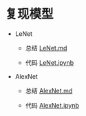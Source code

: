 # 复现模型

- LeNet
  
  - 总结 [LeNet.md](https://github.com/garrisonz/reproduce/blob/main/LeNet.md)
  
  - 代码 [LeNet.ipynb](https://github.com/garrisonz/reproduce/blob/main/LeNet.ipynb) 

- AlexNet
  
  - 总结 [AlexNet.md](https://github.com/garrisonz/reproduce/blob/main/AlexNet.md)
  
  - 代码 [AlexNet.ipynb](https://github.com/garrisonz/reproduce/blob/main/AlexNet.ipynb)
